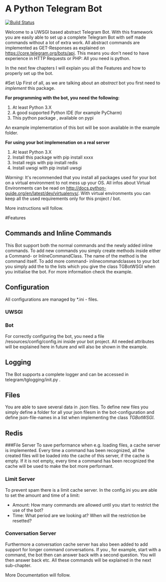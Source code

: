 # A Python Telegram Bot
[![Build Status](https://travis-ci.org/T-Eberle/tgbot.svg?branch=master)](https://travis-ci.org/T-Eberle/tgbot)

Welcome to a UWSGI based abstract Telegram Bot. With this framework you are easily able to set up a complete Telegram Bot with self made commands without a lot of extra work. All abstract commands are implemented as GET-Responses as explained on https://core.telegram.org/bots/api. This means you don't need to have experience in HTTP Requests or PHP: All you need is python.

In the next few chapters I will explain you all the Features and how to properly set up the bot.


#Set Up
First of all, as we are talking about an *abstract* bot you first need to *implement* this package.

**For programming with the bot, you need the following:**

1. At least Python 3.X
2. A good supported Python IDE (for example PyCharm)
3. This python package , available on pypi

An example implementation of this bot will be soon available in the example folder.

**For using your bot implemenation on a real server**

1. At least Python 3.X
2. Install this package with pip install xxxx
3. Install regis with pip install redis
3. Install uwsgi with pip install uwsgi

*Warning*: It's recommended that you install all packages used for your bot on a virtual environment to not mess up your OS. All infos about Virtual Environments can be read on http://docs.python-guide.org/en/latest/dev/virtualenvs/. With virtual environments you can keep all the used requirements only for this project / bot.

More instructions will follow.

#Features
## Commands and Inline Commands

This Bot support both the normal commands and the newly added inline commands. To add new commands you simply create methods inside either a Command- or InlineCommandClass. The name of the method is the command itself. To add more command- inlinecommandclasses to your bot you simply add the to the lists which you give the class TGBotWSGI when you initialise the bot. For more information check the example.

## Configuration

All configurations are managed by *.ini - files. 

### UWSGI

### Bot

For correctly configuring the bot, you need a file /resources/config/config.ini inside your bot project. All needed attributes will be explained here in future and will also be shown in the example.

## Logging

The Bot supports a complete logger and can be accessed in telegram/tglogging/init.py .

## Files

You are able to save several data in .json files. To define new files you simply define a folder for all your json filesm in the bot-configuration and define json-file-names in a list when implementing the class *TGBotWSGI*.

## Redis

###File Server
To save performance when e.g. loading files, a cache server is implemented. Every time a command has been recognized, all the created files will be loaded into the cache of this server, if the cache is empty. If it is not empty, every time a command has been recognized the cache will be used to make the bot more performant.

### Limit Server
To prevent spam there is a limit cache server. In the config.ini you are able to set the amount and time of a limit:
- Amount: How many commands are allowed until you start to restrict the use of the bot?
- Time: What period are we looking at? When will the restriction be resetted?

### Conversation Server
Furthermore a conversation cache server has also been added to add support for longer command conversations. If you , for example, start with a command, the bot then can answer back with a second question. You will then answer back etc. All these commands will be explained in the next sub-chapter.


More Documentation will follow.


